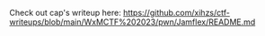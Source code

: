Check out cap's writeup here: <https://github.com/xihzs/ctf-writeups/blob/main/WxMCTF%202023/pwn/Jamflex/README.md>
